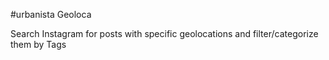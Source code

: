 #urbanista Geoloca

Search Instagram for posts with specific geolocations and filter/categorize them by Tags